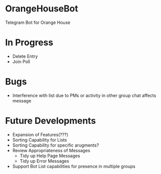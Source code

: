 # OrangeHouseBot
Telegram Bot for Orange House

# In Progress
- Delete Entry
- Join Poll

# Bugs
- Interference with list due to PMs or activity in other group chat affects message

# Future Developments
- Expansion of Features(???)
- Sorting Capability for Lists
- Sorting Capability for specific arugments?
- Review Appropriateness of Messages
    - Tidy up Help Page Messages
    - Tidy up Error Messages
- Support Bot List capabilities for presence in multiple groups 